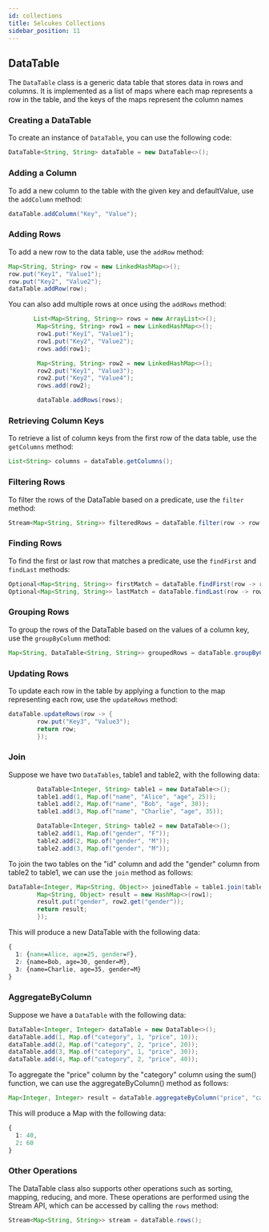 ```yaml
---
id: collections 
title: Selcukes Collections
sidebar_position: 11
---
```


## DataTable
The `DataTable` class is a generic data table that stores data in rows and columns. It is implemented as a list of maps where each map represents a row in the table, and the keys of the maps represent the column names

### Creating a DataTable
To create an instance of `DataTable`, you can use the following code:
```java
DataTable<String, String> dataTable = new DataTable<>();
```
### Adding a Column

To add a new column to the table with the given key and defaultValue, use the `addColumn` method:

```java
dataTable.addColumn("Key", "Value");
```

### Adding Rows
To add a new row to the data table, use the `addRow` method:
```java
Map<String, String> row = new LinkedHashMap<>();
row.put("Key1", "Value1");
row.put("Key2", "Value2");
dataTable.addRow(row);
```
You can also add multiple rows at once using the `addRows` method:

```java
       List<Map<String, String>> rows = new ArrayList<>();
        Map<String, String> row1 = new LinkedHashMap<>();
        row1.put("Key1", "Value1");
        row1.put("Key2", "Value2");
        rows.add(row1);

        Map<String, String> row2 = new LinkedHashMap<>();
        row2.put("Key1", "Value3");
        row2.put("Key2", "Value4");
        rows.add(row2);

        dataTable.addRows(rows);

```
### Retrieving Column Keys

To retrieve a list of column keys from the first row of the data table, use the `getColumns` method:

```java
List<String> columns = dataTable.getColumns();
```
### Filtering Rows
To filter the rows of the DataTable based on a predicate, use the `filter` method:

```java
Stream<Map<String, String>> filteredRows = dataTable.filter(row -> row.get("Key1").equals("Value1"));
```
### Finding Rows

To find the first or last row that matches a predicate, use the `findFirst` and `findLast` methods:

```java
Optional<Map<String, String>> firstMatch = dataTable.findFirst(row -> row.get("Key1").equals("Value1"));
Optional<Map<String, String>> lastMatch = dataTable.findLast(row -> row.get("Key1").equals("Value1"));
```
### Grouping Rows
To group the rows of the DataTable based on the values of a column key, use the `groupByColumn` method:

```java
Map<String, DataTable<String, String>> groupedRows = dataTable.groupByColumn("Key1");
```
### Updating Rows
To update each row in the table by applying a function to the map representing each row, use the `updateRows` method:
```java
dataTable.updateRows(row -> {
        row.put("Key3", "Value3");
        return row;
        });
```
### Join
Suppose we have two `DataTables`, table1 and table2, with the following data:
```java
        DataTable<Integer, String> table1 = new DataTable<>();
        table1.add(1, Map.of("name", "Alice", "age", 25));
        table1.add(2, Map.of("name", "Bob", "age", 30));
        table1.add(3, Map.of("name", "Charlie", "age", 35));

        DataTable<Integer, String> table2 = new DataTable<>();
        table2.add(1, Map.of("gender", "F"));
        table2.add(2, Map.of("gender", "M"));
        table2.add(3, Map.of("gender", "M"));
```
To join the two tables on the "id" column and add the "gender" column from table2 to table1, we can use the `join` method as follows:
```java
DataTable<Integer, Map<String, Object>> joinedTable = table1.join(table2, "id", (row1, row2) -> {
        Map<String, Object> result = new HashMap<>(row1);
        result.put("gender", row2.get("gender"));
        return result;
        });
```
This will produce a new DataTable with the following data:
```css
{
  1: {name=Alice, age=25, gender=F},
  2: {name=Bob, age=30, gender=M},
  3: {name=Charlie, age=35, gender=M}
}
```

### AggregateByColumn
Suppose we have a `DataTable` with the following data:
```java
DataTable<Integer, Integer> dataTable = new DataTable<>();
dataTable.add(1, Map.of("category", 1, "price", 10));
dataTable.add(2, Map.of("category", 2, "price", 20));
dataTable.add(3, Map.of("category", 1, "price", 30));
dataTable.add(4, Map.of("category", 2, "price", 40));
```
To aggregate the "price" column by the "category" column using the sum() function, we can use the aggregateByColumn() method as follows:
```java
Map<Integer, Integer> result = dataTable.aggregateByColumn("price", "category", Integer::sum);
```
This will produce a Map with the following data:
```css
{
  1: 40,
  2: 60
}
```
### Other Operations
The DataTable class also supports other operations such as sorting, mapping, reducing, and more. These operations are performed using the Stream API, which can be accessed by calling the `rows` method:
```java
Stream<Map<String, String>> stream = dataTable.rows();
```
